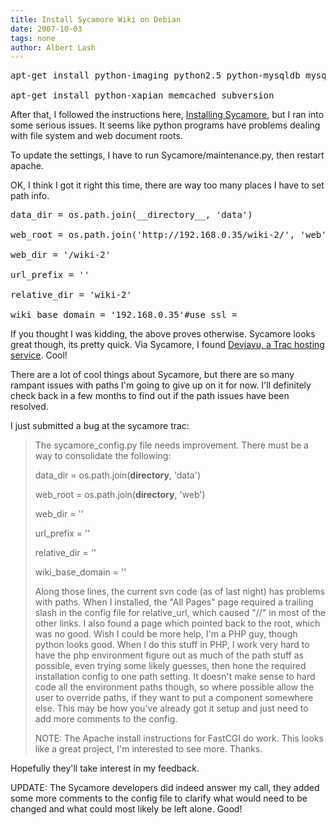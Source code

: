 ```yaml
---
title: Install Sycamore Wiki on Debian
date: 2007-10-03
tags: none
author: Albert Lash
---
```

<pre>
apt-get install python-imaging python2.5 python-mysqldb mysql-server-5.0

apt-get install python-xapian memcached subversion</pre>

After that, I followed the instructions here, <a href="http://www.projectsycamore.org/How_to_Install">Installing Sycamore</a>, but I ran into some serious issues. It seems like python programs have problems dealing with file system and web document roots.

To update the settings, I have to run Sycamore/maintenance.py, then restart apache.

OK, I think I got it right this time, there are way too many places I have to set path info.

<pre>
data_dir = os.path.join(__directory__, 'data')

web_root = os.path.join('http://192.168.0.35/wiki-2/', 'web')

web_dir = '/wiki-2'

url_prefix = ''

relative_dir = 'wiki-2'

wiki_base_domain = '192.168.0.35'#use_ssl =</pre>

If you thought I was kidding, the above proves otherwise. Sycamore looks great though, its pretty quick. Via Sycamore, I found <a href="http://www.devjavu.com/">Devjavu, a Trac hosting service</a>. Cool!

There are a lot of cool things about Sycamore, but there are so many rampant issues with paths I'm going to give up on it for now. I'll definitely check back in a few months to find out if the path issues have been resolved.

I just submitted a bug at the sycamore trac:

<blockquote>

The sycamore_config.py file needs improvement. There must be a way to consolidate the following:

data_dir = os.path.join(__directory__, 'data')

web_root = os.path.join(__directory__, 'web')

web_dir = ''

url_prefix = ''

relative_dir = ''

wiki_base_domain = ''

Along those lines, the current svn code (as of last night) has problems with paths. When I installed, the "All Pages" page required a trailing slash in the config file for relative_url, which caused "//" in most of the other links. I also found a page which pointed back to the root, which was no good. Wish I could be more help, I'm a PHP guy, though python looks good. When I do this stuff in PHP, I work very hard to have the php environment figure out as much of the path stuff as possible, even trying some likely guesses, then hone the required installation config to one path setting. It doesn't make sense to hard code all the environment paths though, so where possible allow the user to override paths, if they want to put a component somewhere else. This may be how you've already got it setup and just need to add more comments to the config.

NOTE: The Apache install instructions for FastCGI do work. This looks like a great project, I'm interested to see more. Thanks. </blockquote>

Hopefully they'll take interest in my feedback.

UPDATE: The Sycamore developers did indeed answer my call, they added some more comments to the config file to clarify what would need to be changed and what could most likely be left alone. Good!

